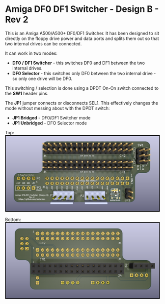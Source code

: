 # Amiga DF0 DF1 Switcher - Design B - Rev 2

This is an Amiga A500/A500+ DF0/DF1 Switcher. It has been designed to sit directly on the floppy drive power and data ports and splits them out so that two internal drives can be connected.

It can work in two modes:

* **DF0 / DF1 Switcher** - this switches DF0 and DF1 between the two internal drives. 
* **DF0 Selector** - this switches only DF0 between the two internal drive - so only one drive will be DF0.

This switching / selection is done using a DPDT On-On switch connected to the **SW1** header pins.

The **JP1** jumper connects or disconnects SEL1. This effectively changes the mode without messing about with the DPDT switch:

* **JP1 Bridged** - DF0/DF1 Switcher mode
* **JP1 Unbridged** - DFO Selector mode

Top:
![Top](https://github.com/solarmon/PCB-Projects/blob/master/Amiga%20DF0%20DF1%20Switcher%20-%20Design%20B%20-%20Rev%202/Amiga%20DF0%20DF1%20Switcher%20-%20Design%20B%20-%20Rev%202%20-%20Top.png)

Bottom:
![Bottom](https://github.com/solarmon/PCB-Projects/blob/master/Amiga%20DF0%20DF1%20Switcher%20-%20Design%20B%20-%20Rev%202/Amiga%20DF0%20DF1%20Switcher%20-%20Design%20B%20-%20Rev%202%20-%20Bottom.png)
